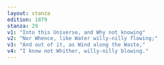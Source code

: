 ```yaml
---
layout: stanza
edition: 1879
stanza: 29
v1: "Into this Universe, and Why not knowing"
v2: "Nor Whence, like Water willy-nilly flowing;"
v3: "And out of it, as Wind along the Waste,"
v4: "I know not Whither, willy-nilly blowing."
---
```

